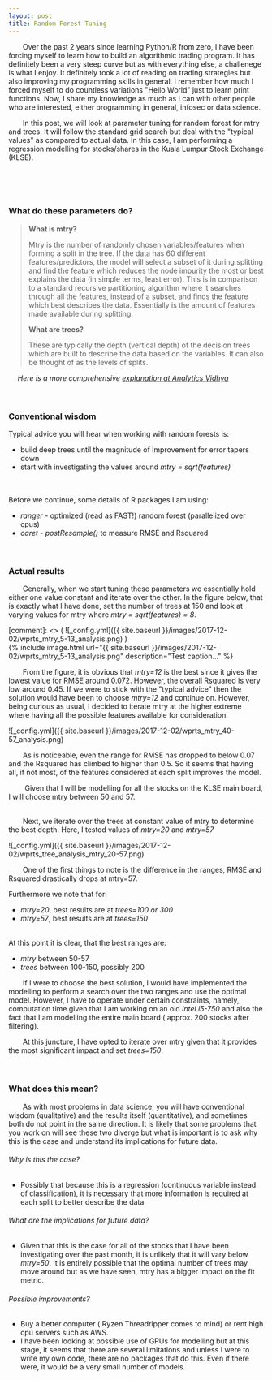 ```yaml
---
layout: post
title: Random Forest Tuning
---
```


&emsp;&emsp;Over the past 2 years since learning Python/R from zero, I have been forcing myself to learn how to build an algorithmic trading program. It has definitely been a very steep curve but as with everything else, a challenege is what I enjoy. It definitely took a lot of reading on trading strategies but also improving my programming skills in general. I remember how much I forced myself to do countless variations "Hello World" just to learn print functions. Now, I share my knowledge as much as I can with other people who are interested, either programming in general, infosec or data science.      

&emsp;&emsp;In this post, we will look at parameter tuning for random forest for mtry and trees. It will follow the standard grid search but deal with the "typical values" as compared to actual data. In this case, I am performing a regression modelling for stocks/shares in the Kuala Lumpur Stock Exchange (KLSE). 

<br><br><br>


### What do these parameters do?
> **What is mtry?**
>
> Mtry is the number of randomly chosen variables/features when forming a split in the tree. If the data has 60 different features/predictors, the model will select a subset of it during splitting and find the feature which reduces the node impurity the most or best explains the data (in simple terms, least error). 
> This is in comparison to a standard recursive partitioning algorithm where it searches through all the features, instead of a subset, and finds the feature which best describes the data. 
> Essentially is the amount of features made available during splitting.
>
>
> **What are trees?**
>
> These are typically the depth (vertical depth) of the decision trees which are built to describe the data based on the variables. It can also be thought of as the levels of splits. 


&emsp; *Here is a more comprehensive [explanation at Analytics Vidhya][1]*
<br><br><br>



### Conventional wisdom
Typical advice you will hear when working with random forests is: 
* build deep trees until the magnitude of improvement for error tapers down 
* start with investigating the values around *mtry = sqrt(features)*
<br><br><br>

Before we continue, some details of R packages I am using:
* *ranger* - optimized (read as FAST!) random forest (parallelized over cpus)
* *caret* - *postResample()* to measure RMSE and Rsquared
<br><br><br>





### Actual results
&emsp;&emsp;Generally, when we start tuning these parameters we essentially hold either one value constant and iterate over the other. In the figure below, that is exactly what I have done, set the number of trees at 150 and look at varying values for mtry where *mtry = sqrt(features) = 8*.


[comment]: <> ( ![_config.yml]({{ site.baseurl }}/images/2017-12-02/wprts_mtry_5-13_analysis.png) )  
{% include image.html url="{{ site.baseurl }}/images/2017-12-02/wprts_mtry_5-13_analysis.png" description="Test caption..." %}

&emsp;&emsp;From the figure, it is obvious that *mtry=12* is the best since it gives the lowest value for RMSE around 0.072. However, the overall Rsquared is very low around 0.45. If we were to stick with the "typical advice" then the solution would have been to choose *mtry=12* and continue on. However, being curious as usual, I decided to iterate mtry at the higher extreme where having all the possible features available for consideration. 

![_config.yml]({{ site.baseurl }}/images/2017-12-02/wprts_mtry_40-57_analysis.png)

&emsp;&emsp;As is noticeable, even the range for RMSE has dropped to below 0.07 and the Rsquared has climbed to higher than 0.5. So it seems that having all, if not most, of the features considered at each split improves the model. 

&emsp;&emsp; Given that I will be modelling for all the stocks on the KLSE main board, I will choose mtry between 50 and 57. 
<br><br>

&emsp;&emsp;Next, we iterate over the trees at constant value of mtry to determine the best depth. Here, I tested values of *mtry=20* and *mtry=57*

![_config.yml]({{ site.baseurl }}/images/2017-12-02/wprts_tree_analysis_mtry_20-57.png)

&emsp;&emsp;One of the first things to note is the difference in the ranges, RMSE and Rsquared drastically drops at mtry=57.

Furthermore we note that for:
* *mtry=20*, best results are at *trees=100 or 300*
* *mtry=57*, best results are at *trees=150*
<br><br>

At this point it is clear, that the best ranges are: 
* *mtry* between 50-57
* *trees* between 100-150, possibly 200

&emsp;&emsp;If I were to choose the best solution, I would have implemented the modelling to perform a search over the two ranges and use the optimal model. However, I have to operate under certain constraints, namely, computation time given that I am working on an old *Intel i5-750* and also the fact that I am modelling the entire main board ( approx. 200 stocks after filtering).

&emsp;&emsp;At this juncture, I have opted to iterate over mtry given that it provides the most significant impact and set *trees=150*.
<br><br><br>



### What does this mean? 

&emsp;&emsp;As with most problems in data science, you will have conventional wisdom (qualitative) and the results itself (quantitative), and sometimes both do not point in the same direction. It is likely that some problems that you work on will see these two diverge but what is important is to ask why this is the case and understand its implications for future data. 

###### Why is this the case?
* Possibly that because this is a regression (continuous variable instead of classification), it is necessary that more information is required at each split to better describe the data. 

###### What are the implications for future data?
* Given that this is the case for all of the stocks that I have been investigating over the past month, it is unlikely that it will vary below *mtry=50*. It is entirely possible that the optimal number of trees may move around but as we have seen, mtry has a bigger impact on the fit metric. 

###### Possible improvements?
* Buy a better computer ( Ryzen Threadripper comes to mind) or rent high cpu servers such as AWS. 
* I have been looking at possible use of GPUs for modelling but at this stage, it seems that there are several limitations and unless I were to write my own code, there are no packages that do this. Even if there were, it would be a very small number of models. 






<br><br><br><br>

[1]: https://www.analyticsvidhya.com/blog/2016/04/complete-tutorial-tree-based-modeling-scratch-in-python/






